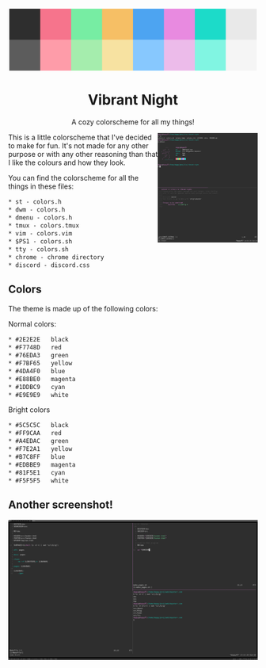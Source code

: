 <p align="center"><img alt="screenshot" src="https://github.com/depsterr/vibrant-night/blob/master/misc/colors.jpg?raw=true" width="500px"></p>
<h1 align="center">Vibrant Night</h1>
<p align="center">A cozy colorscheme for all my things!</p>

<img src="https://github.com/depsterr/vibrant-night/blob/master/misc/scrot.png?raw=true" width="40%" align="right">

This is a little colorscheme that I've decided to make for fun. It's not made for any other purpose or with any other reasoning than that I like the colours and how they look.

You can find the colorscheme for all the things in these files:

	* st - colors.h
	* dwm - colors.h
	* dmenu - colors.h
	* tmux - colors.tmux
	* vim - colors.vim
	* $PS1 - colors.sh
	* tty - colors.sh
	* chrome - chrome directory
	* discord - discord.css

Colors
------

The theme is made up of the following colors:

Normal colors:

	* #2E2E2E	black
	* #F7748D	red
	* #76EDA3	green
	* #F7BF65	yellow
	* #4DA4F0	blue
	* #E88BE0	magenta
	* #1DDBC9	cyan
	* #E9E9E9	white

Bright colors

	* #5C5C5C	black
	* #FF9CAA	red
	* #A4EDAC	green
	* #F7E2A1	yellow
	* #B7C8FF	blue
	* #EDBBE9	magenta
	* #81F5E1	cyan
	* #F5F5F5	white

Another screenshot!
-------------------

<img src="https://github.com/depsterr/vibrant-night/blob/master/misc/scrot2.png?raw=true">
